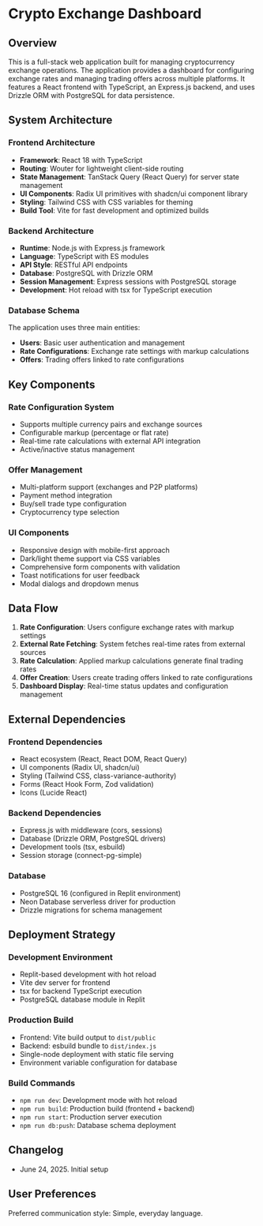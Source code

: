 # Crypto Exchange Dashboard

## Overview

This is a full-stack web application built for managing cryptocurrency exchange operations. The application provides a dashboard for configuring exchange rates and managing trading offers across multiple platforms. It features a React frontend with TypeScript, an Express.js backend, and uses Drizzle ORM with PostgreSQL for data persistence.

## System Architecture

### Frontend Architecture
- **Framework**: React 18 with TypeScript
- **Routing**: Wouter for lightweight client-side routing
- **State Management**: TanStack Query (React Query) for server state management
- **UI Components**: Radix UI primitives with shadcn/ui component library
- **Styling**: Tailwind CSS with CSS variables for theming
- **Build Tool**: Vite for fast development and optimized builds

### Backend Architecture
- **Runtime**: Node.js with Express.js framework
- **Language**: TypeScript with ES modules
- **API Style**: RESTful API endpoints
- **Database**: PostgreSQL with Drizzle ORM
- **Session Management**: Express sessions with PostgreSQL storage
- **Development**: Hot reload with tsx for TypeScript execution

### Database Schema
The application uses three main entities:
- **Users**: Basic user authentication and management
- **Rate Configurations**: Exchange rate settings with markup calculations
- **Offers**: Trading offers linked to rate configurations

## Key Components

### Rate Configuration System
- Supports multiple currency pairs and exchange sources
- Configurable markup (percentage or flat rate)
- Real-time rate calculations with external API integration
- Active/inactive status management

### Offer Management
- Multi-platform support (exchanges and P2P platforms)
- Payment method integration
- Buy/sell trade type configuration
- Cryptocurrency type selection

### UI Components
- Responsive design with mobile-first approach
- Dark/light theme support via CSS variables
- Comprehensive form components with validation
- Toast notifications for user feedback
- Modal dialogs and dropdown menus

## Data Flow

1. **Rate Configuration**: Users configure exchange rates with markup settings
2. **External Rate Fetching**: System fetches real-time rates from external sources
3. **Rate Calculation**: Applied markup calculations generate final trading rates
4. **Offer Creation**: Users create trading offers linked to rate configurations
5. **Dashboard Display**: Real-time status updates and configuration management

## External Dependencies

### Frontend Dependencies
- React ecosystem (React, React DOM, React Query)
- UI components (Radix UI, shadcn/ui)
- Styling (Tailwind CSS, class-variance-authority)
- Forms (React Hook Form, Zod validation)
- Icons (Lucide React)

### Backend Dependencies
- Express.js with middleware (cors, sessions)
- Database (Drizzle ORM, PostgreSQL drivers)
- Development tools (tsx, esbuild)
- Session storage (connect-pg-simple)

### Database
- PostgreSQL 16 (configured in Replit environment)
- Neon Database serverless driver for production
- Drizzle migrations for schema management

## Deployment Strategy

### Development Environment
- Replit-based development with hot reload
- Vite dev server for frontend
- tsx for backend TypeScript execution
- PostgreSQL database module in Replit

### Production Build
- Frontend: Vite build output to `dist/public`
- Backend: esbuild bundle to `dist/index.js`
- Single-node deployment with static file serving
- Environment variable configuration for database

### Build Commands
- `npm run dev`: Development mode with hot reload
- `npm run build`: Production build (frontend + backend)
- `npm run start`: Production server execution
- `npm run db:push`: Database schema deployment

## Changelog
- June 24, 2025. Initial setup

## User Preferences

Preferred communication style: Simple, everyday language.